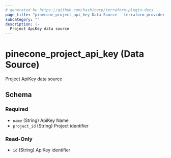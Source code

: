 ```yaml
---
# generated by https://github.com/hashicorp/terraform-plugin-docs
page_title: "pinecone_project_api_key Data Source - terraform-provider-pinecone"
subcategory: ""
description: |-
  Project ApiKey data source
---
```


# pinecone_project_api_key (Data Source)

Project ApiKey data source



<!-- schema generated by tfplugindocs -->
## Schema

### Required

- `name` (String) ApiKey Name
- `project_id` (String) Project identifier

### Read-Only

- `id` (String) ApiKey identifier

